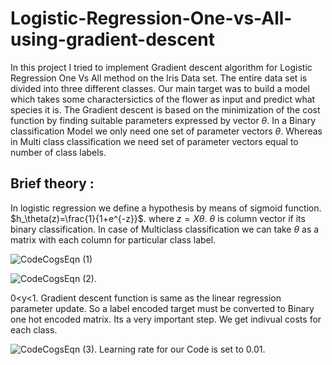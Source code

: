 # Logistic-Regression-One-vs-All-using-gradient-descent

In this project I tried to implement Gradient descent algorithm for Logistic Regression One Vs All method on the Iris Data set. The entire data set is divided into three different classes. Our main target was to build a model which takes some charactersictics of the flower as input and predict what species it is.
The Gradient descent is based on the minimization of the cost function by finding suitable parameters expressed by vector $\theta$.
In a Binary classification Model we only need one set of parameter vectors $\theta$. Whereas in Multi class classification we need set of parameter vectors equal to number of class labels.
## Brief theory :
In logistic regression we define a hypothesis by means of sigmoid function.    $h_\theta(z)=\frac{1}{1+e^{-z}}$.
where $z=X\theta$. 
$\theta$ is column vector if its binary classification. 
In case of Multiclass classification we can take $\theta$ as a matrix with each column for particular class label. 

![CodeCogsEqn (1)](https://user-images.githubusercontent.com/97800241/178110476-7678861a-0fb8-497c-bde0-54b6752e78bc.gif)


![CodeCogsEqn (2)](https://user-images.githubusercontent.com/97800241/178110705-e8f2a362-341d-4843-bfa2-dd8b5d18d874.gif).

0<y<1. Gradient descent function is same as the linear regression parameter update. So a label encoded target must be converted to Binary one hot encoded matrix. Its a very important step. We get indivual costs for each class. 

![CodeCogsEqn (3)](https://user-images.githubusercontent.com/97800241/178110965-bf200a92-45cb-4dae-aa0f-b389e9c3066f.gif).
Learning rate for our Code is set to 0.01.
